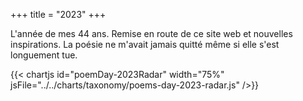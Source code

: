 +++
title = "2023"
+++

L'année de mes 44 ans. Remise en route de ce site web et nouvelles inspirations. La poésie ne m'avait jamais quitté même si elle s'est longuement tue.

{{< chartjs id="poemDay-2023Radar" width="75%" jsFile="../../charts/taxonomy/poems-day-2023-radar.js" />}}